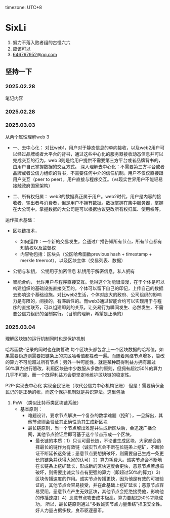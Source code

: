 timezone: UTC+8



# SixLi

1. 努力不落入败者组的古怪六六
2. 应该可以
3. 646767952@qq.com

## 坚持一下

<!-- Content_START -->

### 2025.02.28

笔记内容

### 2025.02.28

<!-- Content_END -->

<!-- Content_START -->
### 2025.03.03

从两个属性理解web 3
- 一、去中心化：
对比web1，用户对于静态信息的单向接收，以及web2用户可以经过品牌或者大平台的背书，通过这些中心化的服务器接收动态信息并可以完成交互的行为，web 3则是给用户提供不需要第三方平台或者品牌背书的，由用户自己掌握数据的交互方式。
深入理解去中心化：不需要第三方平台或者品牌或者公信力组织的背书，不需要任何中介的信任机制。用户不仅仅直接跟用户交互（peer to peer），用户直接与程序交互。（vs现实世界用户不能轻易接触政府国家架构）

- 二、所有权归属：
web3的数据真正属于用户。web2时代，用户是内容的接收者、输出者与消费者，但是用户不拥有数据。数据掌握在集中服务器，掌握在大公司中。掌握数据的大公司是可以根据协议更改所有权归属、使用权等。

运作技术基础：
- 区块链技术，
   - 如何运作：一个新的交易发生，会通过广播告知所有节点，所有节点都有知情权以及监督权
   - 内容物包括：区块头（公区哈希函数previous hash + timestamp + merkle treeroot），以及区块主体（交易列表、数据）

- 公钥与私钥，
公钥用于加密信息
私钥用于解密信息，私人拥有

- 智能合约，
允许用户与程序直接交互。觉得这个功能很浪漫，在于个体是可以构建组织的基础设施直接交互的，个体可以留下自己的印记，上传自己的数据去影响这个基础设施。对比web2生活，个体对庞大的政府、公司组织的影响力是有限的，间接的，有滞后性的。而web3通过智能合约可以实现用于与程序的直接联系，可以组建即刻的关系，让交易行为瞬间发生、必然发生，不需要公信力组织的强制实行。（目前的理解，希望是正确的）
<!-- Content_END -->

<!-- Content_START -->
### 2025.03.04
理解区块链的运行机制同时也是保护机制

哈希函数-记录的同时也在防篡改
每个区块头都包含上一个区块数据的哈希值，如果需要伪造则需要把链条上的夫区哈希值都篡改一遍。而随着网络节点增多，篡改的算力不可能超过所有节点；另外一种可能性，就是某种既得利益方拥有超过50%算力进行篡改，利用区块链中少数服从多数的原则，但拥有超过50%的算力几乎不可能，而一个既得利益方会更坚定地维护区块链的稳定性。

P2P-实现去中心化
实现全民记账（取代公信力中心机构记账）
但是！需要确保全民记的是正确的帐，而这个保护机制就是共识算法。这里包括

1. PoW （类似比特币类区块链系统）
   - 基本原则：
     - 难题设计，要求节点解决一个复杂的数学难题（挖矿），一旦解出，其他节点则会验证其正确性助其生成新区块
     - 最长链原则，当一个节点解出难题并生成新区块后，会迅速广播全网，其他节点验证后即可基于这个节点形成一个区块。
       - 最长链的本质：1）只认可最长链，不论谁生成区块，大家都会选择最长的链作为有效链（诚实节点会不断在长链条上挖矿，不断验证不断延长这条链；恶意节点要想搞破坏，则需要自己生成一条更长的链条并获得大家的认可）2）算力耗费大。诚实节点会不断地在长链条上挖矿延长，形成新的区块速度会更快，恶意节点若想搞破坏，则需要比诚实节点有更强的算力（即超过50%的算力）3）区块传播速度的作用。诚实节点传播更快，因为他是有效的可被验证的，其他节点会容易接受，并在此基础上挖矿延长；恶意节点容易受阻，恶意节点产生无效区块，其他节点会拒绝接受他，影响他的传播速度）4）恶意节点攻击成本极高。算力要超过50%才能成功。
         所以，最长链原则通过“多数诚实节点力量集结”捍卫安全性。好人力量占据多数，良币驱逐恶币。
<!-- Content_END -->
